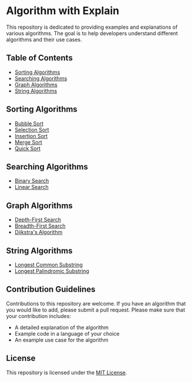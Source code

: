 # Algorithm with Explain

This repository is dedicated to providing examples and explanations of various algorithms. The goal is to help developers understand different algorithms and their use cases.

## Table of Contents

- [Sorting Algorithms](#sorting-algorithms)
- [Searching Algorithms](#searching-algorithms)
- [Graph Algorithms](#graph-algorithms)
- [String Algorithms](#string-algorithms)

## Sorting Algorithms

- [Bubble Sort](/sorting/bubble-sort.md)
- [Selection Sort](/sorting/selection-sort.md)
- [Insertion Sort](/sorting/insertion-sort.md)
- [Merge Sort](/sorting/merge-sort.md)
- [Quick Sort](/sorting/quick-sort.md)

## Searching Algorithms

- [Binary Search](/searching/binary-search.md)
- [Linear Search](/searching/linear-search.md)

## Graph Algorithms

- [Depth-First Search](/graphs/depth-first-search.md)
- [Breadth-First Search](/graphs/breadth-first-search.md)
- [Dijkstra's Algorithm](/graphs/dijkstras-algorithm.md)

## String Algorithms

- [Longest Common Substring](/strings/longest-common-substring.md)
- [Longest Palindromic Substring](/strings/longest-palindromic-substring.md)

## Contribution Guidelines

Contributions to this repository are welcome. If you have an algorithm that you would like to add, please submit a pull request. Please make sure that your contribution includes:

- A detailed explanation of the algorithm
- Example code in a language of your choice
- An example use case for the algorithm

## License

This repository is licensed under the [MIT License](/LICENSE).
